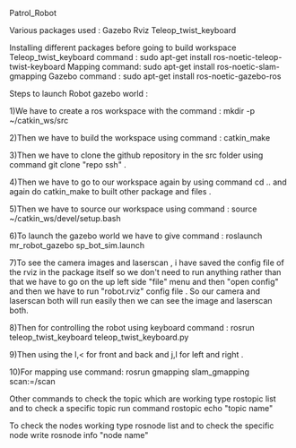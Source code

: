 Patrol_Robot 

Various packages used : 
Gazebo
Rviz
Teleop_twist_keyboard

Installing different packages before going to build workspace 
Teleop_twist_keyboard command : sudo apt-get install ros-noetic-teleop-twist-keyboard
Mapping command: sudo apt-get install ros-noetic-slam-gmapping
Gazebo command : sudo apt-get install ros-noetic-gazebo-ros

Steps to launch Robot gazebo world :

1)We have to create a ros workspace with the command : mkdir -p ~/catkin_ws/src

2)Then we have to build the workspace using command : catkin_make

3)Then we have to clone the github repository in the src folder using command git clone "repo ssh" .

4)Then we have to go to our workspace again by using command cd .. and again do catkin_make to built other package and files .

5)Then we have to source our workspace using command : source ~/catkin_ws/devel/setup.bash

6)To launch the gazebo world we have to give command : roslaunch mr_robot_gazebo sp_bot_sim.launch

7)To see the camera images and laserscan , i have saved the config file of the rviz in the package itself so we don't need to run anything rather than that we have to go on the up left side "file" menu and then "open config" and then we have to run "robot.rviz" config file . So our camera and laserscan both will run easily then we can see the image and laserscan both.

8)Then for controlling the robot using keyboard command : rosrun teleop_twist_keyboard teleop_twist_keyboard.py

9)Then using the I,< for front and back and j,l for left and right .
 
10)For mapping use command: rosrun gmapping slam_gmapping scan:=/scan

Other commands to check the topic which are working type rostopic list and to check a specific topic run command rostopic echo "topic name"

To check the nodes working type rosnode list and to check the specific node write rosnode info "node name" 
